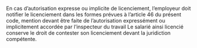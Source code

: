 En cas d’autorisation expresse ou implicite de licenciement, l’employeur doit notifier le licenciement dans les formes prévues à l’article 46 du présent code, mention devant être faite de l’autorisation expressément ou implicitement accordée par l’inspecteur du travail
Le salarié ainsi licencié conserve le droit de contester son licenciement devant la juridiction compétente.